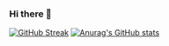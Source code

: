 ### Hi there 👋

[![GitHub Streak](https://github-readme-streak-stats.herokuapp.com/?user=HANNIEL21)](https://git.io/streak-stats)
[![Anurag's GitHub stats](https://github-readme-stats.vercel.app/api?username=HANNIEL21)](https://github.com/anuraghazra/github-readme-stats)
